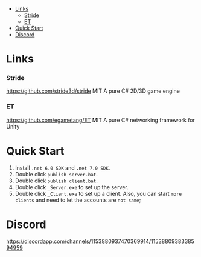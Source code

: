 <!-- TOC -->
* [Links](#links)
    * [Stride](#stride)
    * [ET](#et)
* [Quick Start](#quick-start)
* [Discord](#discord)
<!-- TOC -->

# Links
  ### Stride
  https://github.com/stride3d/stride MIT A pure C# 2D/3D game engine
  ### ET
  https://github.com/egametang/ET MIT  A pure C# networking framework for Unity

# Quick Start
  1. Install `.net 6.0 SDK` and `.net 7.0 SDK`.
  2. Double click `publish server.bat`.
  3. Double click `publish client.bat`.
  4. Double click `_Server.exe` to set up the server.
  5. Double click `_Client.exe` to set up a client. Also, you can start `more clients` and need to let the accounts are `not same`;

# Discord
  https://discordapp.com/channels/1153880937470369914/1153880938338594959